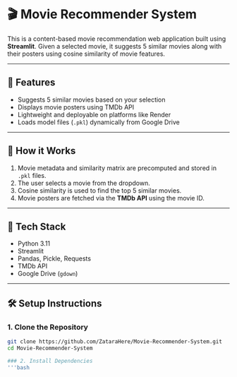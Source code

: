 # 🎬 Movie Recommender System

This is a content-based movie recommendation web application built using **Streamlit**. Given a selected movie, it suggests 5 similar movies along with their posters using cosine similarity of movie features.

---

## 🚀 Features

- Suggests 5 similar movies based on your selection
- Displays movie posters using TMDb API
- Lightweight and deployable on platforms like Render
- Loads model files (`.pkl`) dynamically from Google Drive

---

## 🧠 How it Works

1. Movie metadata and similarity matrix are precomputed and stored in `.pkl` files.
2. The user selects a movie from the dropdown.
3. Cosine similarity is used to find the top 5 similar movies.
4. Movie posters are fetched via the **TMDb API** using the movie ID.

---

## 🧰 Tech Stack

- Python 3.11
- Streamlit
- Pandas, Pickle, Requests
- TMDb API
- Google Drive (`gdown`)

---

## 🛠 Setup Instructions

### 1. Clone the Repository
```bash
git clone https://github.com/ZataraHere/Movie-Recommender-System.git
cd Movie-Recommender-System

### 2. Install Dependencies
'''bash


